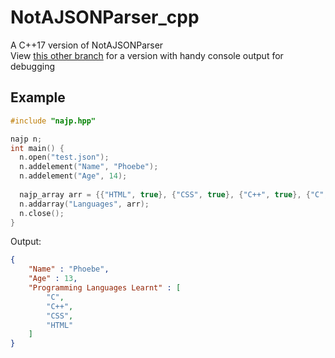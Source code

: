 # NotAJSONParser_cpp
A C++17 version of NotAJSONParser  
View [this other branch](https://github.com/phoebe-leong/NotAJSONParser_cpp/tree/console_out) for a version with handy console output for debugging

## Example

```cpp
#include "najp.hpp"

najp n;
int main() {
  n.open("test.json");
  n.addelement("Name", "Phoebe");
  n.addelement("Age", 14);
  
  najp_array arr = {{"HTML", true}, {"CSS", true}, {"C++", true}, {"C", true}};
  n.addarray("Languages", arr);
  n.close();
}
```

Output:
```json
{
	"Name" : "Phoebe",
	"Age" : 13,
	"Programming Languages Learnt" : [
		"C",
		"C++",
		"CSS",
		"HTML"
	]
}
```
